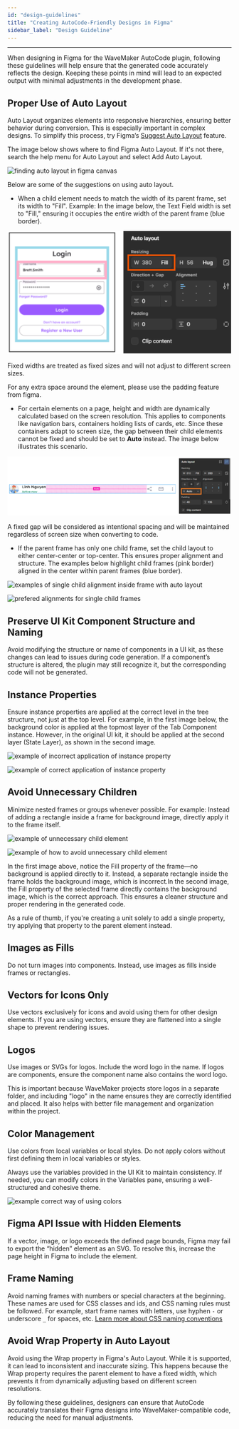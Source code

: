 ```yaml
---
id: "design-guidelines"
title: "Creating AutoCode-Friendly Designs in Figma"
sidebar_label: "Design Guideline"
---
```

---

When designing in Figma for the WaveMaker AutoCode plugin, following these guidelines will help ensure that the generated code accurately reflects the design. Keeping these points in mind will lead to an expected output with minimal adjustments in the development phase.

## Proper Use of Auto Layout

Auto Layout organizes elements into responsive hierarchies, ensuring better behavior during conversion. This is especially important in complex designs. To simplify this process, try Figma’s [Suggest Auto Layout](https://help.figma.com/hc/en-us/articles/5731482952599-Add-auto-layout-to-a-design#suggest) feature.

The image below shows where to find Figma Auto Layout. If it's not there, search the   help menu for Auto Layout and select Add Auto Layout.

![finding auto layout in figma canvas](/learn/assets/autocode/find_autolayout.png)

Below are some of the suggestions on using auto layout.

* When a child element needs to match the width of its parent frame, set its width to "Fill". Example: In the image below, the Text Field width is set to "Fill," ensuring it occupies the entire width of the parent frame (blue border). 

![fill width example](/learn/assets/form_fill_width.png)

 Fixed widths are treated as fixed sizes and will not adjust to different screen sizes.

 For any extra space around the element, please use the padding feature from figma.


* For certain elements on a page, height and width are dynamically calculated based on the screen resolution. This applies to components like navigation bars, containers holding lists of cards, etc. Since these containers adapt to screen size, the gap between their child elements cannot be fixed and should be set to **Auto** instead. The image below illustrates this scenario.

![gap auto width example](/learn/assets/auto_exmpl.png)

 A fixed gap will be considered as intentional spacing and will be maintained regardless of screen size when converting to code.

* If the parent frame has only one child frame, set the child layout to either center-center or top-center. This ensures proper alignment and structure. The examples below highlight child frames (pink border) aligned in the center within parent frames (blue border).

![examples of single child alignment inside frame with auto layout](/learn/assets/autocode/one_child.png)

![prefered alignments for single child frames](/learn/assets/autocode/alignment_center_top.png)

## Preserve UI Kit Component Structure and Naming

Avoid modifying the structure or name of components in a UI kit, as these changes can lead to issues during code generation. If a component’s structure is altered, the plugin may still recognize it, but the corresponding code will not be generated.


## Instance Properties

Ensure instance properties are applied at the correct level in the tree structure, not just at the top level. 
For example, in the first image below, the background color is applied at the topmost layer of the Tab Component instance. However, in the original UI kit, it should be applied at the second layer (State Layer), as shown in the second image.

![example of incorrect application of instance property](/learn/assets/autocode/properties_wrong_border.png)

![example of correct application of instance property](/learn/assets/autocode/properties_right_border.png)

## Avoid Unnecessary Children
Minimize nested frames or groups whenever possible. For example: Instead of adding a rectangle inside a frame for background image, directly apply it to the frame itself. 

![example of unnecessary child element](/learn/assets/autocode/nested_child_wrong.png)

![example of how to avoid unnecessary child element](/learn/assets/autocode/nested_child_right.png)

In the first image above, notice the Fill property of the frame—no background is applied directly to it. Instead, a separate rectangle inside the frame holds the background image, which is incorrect.In the second image, the Fill property of the selected frame directly contains the background image, which is the correct approach. This ensures a cleaner structure and proper rendering in the generated code.

As a rule of thumb, if you're creating a unit solely to add a single property, try applying that property to the parent element instead.

## Images as Fills

Do not turn images into components. Instead, use images as fills inside frames or rectangles.

## Vectors for Icons Only

Use vectors exclusively for icons and avoid using them for other design elements. If you are using vectors, ensure they are flattened into a single shape to prevent rendering issues.

## Logos

Use images or SVGs for logos. Include the word logo in the name. If logos are components, ensure the component name also contains the word logo.

This is important because WaveMaker projects store logos in a separate folder, and including "logo" in the name ensures they are correctly identified and placed. It also helps with better file management and organization within the project.

## Color Management

Use colors from local variables or local styles. Do not apply colors without first defining them in local variables or styles. 

Always use the variables provided in the UI Kit to maintain consistency. If needed, you can modify colors in the Variables pane, ensuring a well-structured and cohesive theme.


![example correct way of using colors](/learn/assets/autocode/proper_use_color.png)

## Figma API Issue with Hidden Elements

If a vector, image, or logo exceeds the defined page bounds, Figma may fail to export the “hidden” element as an SVG. To resolve this, increase the page height in Figma to include the element.

## Frame Naming

Avoid naming frames with numbers or special characters at the beginning. These names are used for CSS classes and ids, and CSS naming rules must be followed. For example, start frame names with letters, use hyphen `-` or underscore `_` for spaces, etc. [Learn more about CSS naming conventions](https://medium.com/free-code-camp/css-naming-conventions-that-will-save-you-hours-of-debugging-35cea737d849)

## Avoid Wrap Property in Auto Layout

Avoid using the Wrap property in Figma's Auto Layout. While it is supported, it can lead to inconsistent and inaccurate sizing. This happens because the Wrap property requires the parent element to have a fixed width, which prevents it from dynamically adjusting based on different screen resolutions.


By following these guidelines, designers can ensure that AutoCode accurately translates their Figma designs into WaveMaker-compatible code, reducing the need for manual adjustments.








